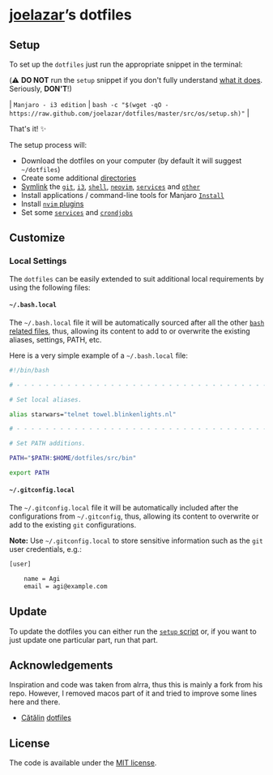 # [joelazar](https://github.com/joelazar)’s dotfiles

## Setup

To set up the `dotfiles` just run the appropriate snippet in the
terminal:

(:warning: **DO NOT** run the `setup` snippet if you don't fully
understand [what it does](src/os/setup.sh). Seriously, **DON'T**!)

| `Manjaro - i3 edition` | `bash -c "$(wget -qO - https://raw.github.com/joelazar/dotfiles/master/src/os/setup.sh)"` |

That's it! :sparkles:

The setup process will:

* Download the dotfiles on your computer (by default it will suggest
  `~/dotfiles`)
* Create some additional [directories](src/os/create_directories.sh)
* [Symlink](src/os/create_symbolic_links.sh) the
  [`git`](src/git),
  [`i3`](src/i3),
  [`shell`](src/shell),
  [`neovim`](src/nvim),
  [`services`](src/services) and
  [`other`](src/other)
* Install applications / command-line tools for Manjaro
  [`Install`](src/os/install)
* Install [`nvim` plugins](src/nvim/plugged)
* Set some [`services`](src/os/preferences/services.sh) and [`crondjobs`](src/os/preferences/cronjobs.sh)

## Customize

### Local Settings

The `dotfiles` can be easily extended to suit additional local
requirements by using the following files:

#### `~/.bash.local`

The `~/.bash.local` file it will be automatically sourced after
all the other [`bash` related files](src/shell), thus, allowing
its content to add to or overwrite the existing aliases, settings,
PATH, etc.

Here is a very simple example of a `~/.bash.local` file:

```bash
#!/bin/bash

# - - - - - - - - - - - - - - - - - - - - - - - - - - - - - - - - - - -

# Set local aliases.

alias starwars="telnet towel.blinkenlights.nl"

# - - - - - - - - - - - - - - - - - - - - - - - - - - - - - - - - - - -

# Set PATH additions.

PATH="$PATH:$HOME/dotfiles/src/bin"

export PATH

```

#### `~/.gitconfig.local`

The `~/.gitconfig.local` file it will be automatically included
after the configurations from `~/.gitconfig`, thus, allowing its
content to overwrite or add to the existing `git` configurations.

__Note:__ Use `~/.gitconfig.local` to store sensitive information
such as the `git` user credentials, e.g.:

```bash
[user]

    name = Agi
    email = agi@example.com

```

## Update

To update the dotfiles you can either run the [`setup`
script](src/os/setup.sh) or, if you want to just update one particular
part, run that part.


## Acknowledgements

Inspiration and code was taken from alrra, thus this is mainly a fork from his repo.
However, I removed macos part of it and tried to improve some lines here and there.
* [Cătălin](https://github.com/alrra)
  [dotfiles](https://github.com/alrra/dotfiles)


## License

The code is available under the [MIT license](LICENSE.txt).
